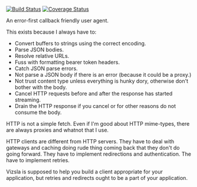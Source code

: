 [![Build Status](https://travis-ci.org/bigeasy/vizsla.svg?branch=master)](https://travis-ci.org/bigeasy/vizsla) [![Coverage Status](https://coveralls.io/repos/bigeasy/vizsla/badge.svg?branch=master&service=github)](https://coveralls.io/github/bigeasy/vizsla?branch=master)

An error-first callback friendly user agent.

This exists because I always have to:

 * Convert buffers to strings using the correct encoding.
 * Parse JSON bodies.
 * Resolve relative URLs.
 * Fuss with formatting bearer token headers.
 * Catch JSON parse errors.
 * Not parse a JSON body if there is an error (because it could be a proxy.)
 * Not trust content type unless everything is hunky dory, otherwise don't
 bother with the body.
 * Cancel HTTP requests before and after the response has started streaming.
 * Drain the HTTP response if you cancel or for other reasons do not consume the
 body.

HTTP is not a simple fetch. Even if I'm good about HTTP mime-types, there are
always proxies and whatnot that I use.

HTTP clients are different from HTTP servers. They have to deal with gateways
and caching doing rude thing coming back that they don't do going forward. They
have to implement redirections and authentication. The have to implement
retries.

Vizsla is supposed to help you build a client appropriate for your application,
but retries and redirects ought to be a part of your application.
